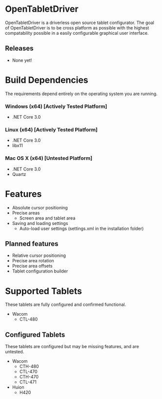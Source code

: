 # OpenTabletDriver
OpenTabletDriver is a driverless open source tablet configurator. The goal of OpenTabletDriver is to be cross platform as possible with the highest compatability possible in a easily configurable graphical user interface.

## Releases

- None yet!

# Build Dependencies
The requirements depend entirely on the operating system you are running.

### Windows (x64) [Actively Tested Platform]
  - .NET Core 3.0

### Linux (x64) [Actively Tested Platform]
  - .NET Core 3.0
  - libx11

### Mac OS X (x64) [Untested Platform]
  - .NET Core 3.0
  - Quartz

# Features
- Absolute cursor positioning
- Precise areas
  - Screen area and tablet area
- Saving and loading settings
  - Auto-load user settings (settings.xml in the installation folder)

## Planned features
- Relative cursor positioning
- Precise area rotation
- Precise area offsets
- Tablet configuration builder

#

# Supported Tablets
These tablets are fully configured and confirmed functional.
- Wacom
  - CTL-480

## Configured Tablets
These tablets are configured but may be missing features, and are untested.
- Wacom
  - CTH-480
  - CTL-470
  - CTH-470
  - CTL-471
- Huion
  - H420